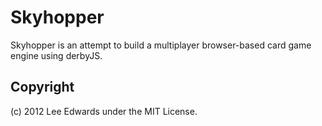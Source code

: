 Skyhopper
========

Skyhopper is an attempt to build a multiplayer browser-based card game engine using derbyJS.

Copyright
---------
(c) 2012 Lee Edwards under the MIT License.
